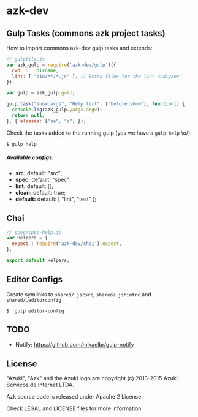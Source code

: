 # azk-dev

## Gulp Tasks (commons azk project tasks)

How to import commons azk-dev gulp tasks and extends:

```js
// gulpfile.js
var azk_gulp = require('azk-dev/gulp')({
  cwd  : __dirname,
  lint: [ "bin/**/*.js" ], // Extra files for the lint analyzer
});

var gulp = azk_gulp.gulp;

gulp.task("show:args", "Help text", ["before:show"], function() {
  console.log(azk_gulp.yargs.argv);
  return null;
}, { aliases: ["sa", "s"] });
```

Check the tasks added to the running gulp (yes we have a `gulp help` \o/):

```shel
$ gulp help
```

##### Available configs:

- **src:**     default: "src";
- **spec:**    default: "spec";
- **lint:**    default: [];
- **clean:**   default: true;
- **default:** default: [ "lint", "test" ];

## Chai

```js
// spec/spec-help.js
var Helpers = {
  expect : require('azk-dev/chai').expect,
};

export default Helpers;
```

## Editor Configs

Create symlinks to `shared/.jscsrc`, `shared/.jshintrc` and `shared/.editorconfig`

```shell
$  gulp editor-config
```

## TODO

- Notify: https://github.com/mikaelbr/gulp-notify

## License

"Azuki", "Azk" and the Azuki logo are copyright (c) 2013-2015 Azuki Serviços de Internet LTDA.

Azk source code is released under Apache 2 License.

Check LEGAL and LICENSE files for more information.
